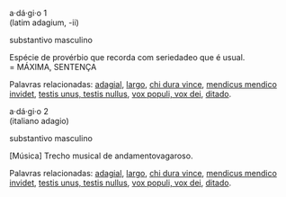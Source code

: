 a·dá·gi·o 1  
(latim adagium, -ii)  

substantivo masculino

Espécie de provérbio que recorda com seriedadeo que é usual. = MÁXIMA, SENTENÇA

Palavras relacionadas: [adagial](https://googleweblight.com/sp?hl=pt-BR&geid=NSTN&u=https://dicionario.priberam.org/adagial), [largo](https://googleweblight.com/sp?hl=pt-BR&geid=NSTN&u=https://dicionario.priberam.org/largo), [chi dura vince](https://googleweblight.com/sp?hl=pt-BR&geid=NSTN&u=https://dicionario.priberam.org/chi%2520dura%2520vince), [mendicus mendico invidet](https://googleweblight.com/sp?hl=pt-BR&geid=NSTN&u=https://dicionario.priberam.org/mendicus%2520mendico%2520invidet), [testis unus, testis nullus](https://googleweblight.com/sp?hl=pt-BR&geid=NSTN&u=https://dicionario.priberam.org/testis%2520unus,%2520testis%2520nullus), [vox populi, vox dei](https://googleweblight.com/sp?hl=pt-BR&geid=NSTN&u=https://dicionario.priberam.org/vox%2520populi,%2520vox%2520dei), [ditado](https://googleweblight.com/sp?hl=pt-BR&geid=NSTN&u=https://dicionario.priberam.org/ditado).

  
a·dá·gi·o 2  
(italiano adagio)  

substantivo masculino

[Música] Trecho musical de andamentovagaroso.

Palavras relacionadas: [adagial](https://googleweblight.com/sp?hl=pt-BR&geid=NSTN&u=https://dicionario.priberam.org/adagial), [largo](https://googleweblight.com/sp?hl=pt-BR&geid=NSTN&u=https://dicionario.priberam.org/largo), [chi dura vince](https://googleweblight.com/sp?hl=pt-BR&geid=NSTN&u=https://dicionario.priberam.org/chi%2520dura%2520vince), [mendicus mendico invidet](https://googleweblight.com/sp?hl=pt-BR&geid=NSTN&u=https://dicionario.priberam.org/mendicus%2520mendico%2520invidet), [testis unus, testis nullus](https://googleweblight.com/sp?hl=pt-BR&geid=NSTN&u=https://dicionario.priberam.org/testis%2520unus,%2520testis%2520nullus), [vox populi, vox dei](https://googleweblight.com/sp?hl=pt-BR&geid=NSTN&u=https://dicionario.priberam.org/vox%2520populi,%2520vox%2520dei), [ditado](https://googleweblight.com/sp?hl=pt-BR&geid=NSTN&u=https://dicionario.priberam.org/ditado).